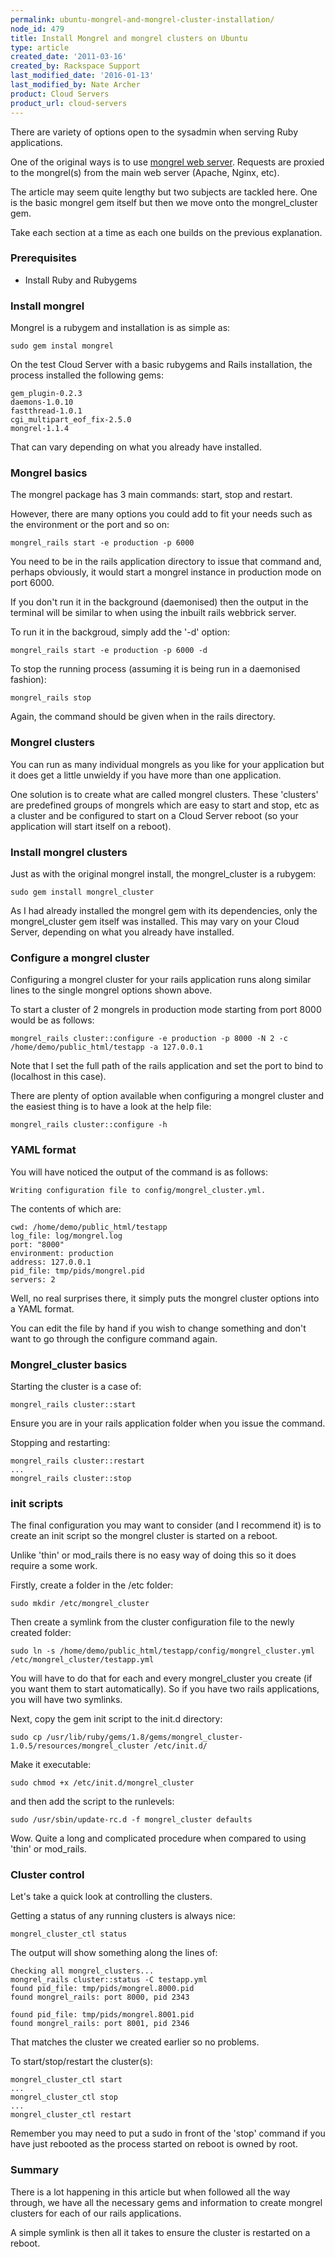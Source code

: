 ```yaml
---
permalink: ubuntu-mongrel-and-mongrel-cluster-installation/
node_id: 479
title: Install Mongrel and mongrel clusters on Ubuntu
type: article
created_date: '2011-03-16'
created_by: Rackspace Support
last_modified_date: '2016-01-13'
last_modified_by: Nate Archer
product: Cloud Servers
product_url: cloud-servers
---
```


There are variety of options open to the sysadmin when serving Ruby
applications.

One of the original ways is to use [mongrel web
server](http://mongrel.rubyforge.org/ "http://mongrel.rubyforge.org/").
Requests are proxied to the mongrel(s) from the main web server (Apache,
Nginx, etc).

The article may seem quite lengthy but two subjects are tackled here.
One is the basic mongrel gem itself but then we move onto the
mongrel\_cluster gem.

Take each section at a time as each one builds on the previous
explanation.

### Prerequisites

-   Install Ruby and Rubygems

### Install mongrel


Mongrel is a rubygem and installation is as simple as:

    sudo gem instal mongrel

On the test Cloud Server with a basic rubygems and Rails installation,
the process installed the following gems:

    gem_plugin-0.2.3
    daemons-1.0.10
    fastthread-1.0.1
    cgi_multipart_eof_fix-2.5.0
    mongrel-1.1.4

That can vary depending on what you already have installed.

### Mongrel basics

The mongrel package has 3 main commands: start, stop and restart.

However, there are many options you could add to fit your needs such as
the environment or the port and so on:

    mongrel_rails start -e production -p 6000

You need to be in the rails application directory to issue that command
and, perhaps obviously, it would start a mongrel instance in production
mode on port 6000.

If you don't run it in the background (daemonised) then the output in
the terminal will be similar to when using the inbuilt rails webbrick
server.

To run it in the backgroud, simply add the '-d' option:

    mongrel_rails start -e production -p 6000 -d

To stop the running process (assuming it is being run in a daemonised
fashion):

    mongrel_rails stop

Again, the command should be given when in the rails directory.

### Mongrel clusters

You can run as many individual mongrels as you like for your application
but it does get a little unwieldy if you have more than one application.

One solution is to create what are called mongrel clusters. These
'clusters' are predefined groups of mongrels which are easy to start and
stop, etc as a cluster and be configured to start on a Cloud Server
reboot (so your application will start itself on a reboot).

### Install mongrel clusters

Just as with the original mongrel install, the mongrel\_cluster is a
rubygem:

    sudo gem install mongrel_cluster

As I had already installed the mongrel gem with its dependencies, only
the mongrel\_cluster gem itself was installed. This may vary on your
Cloud Server, depending on what you already have installed.

### Configure a mongrel cluster

Configuring a mongrel cluster for your rails application runs along
similar lines to the single mongrel options shown above.

To start a cluster of 2 mongrels in production mode starting from port
8000 would be as follows:

    mongrel_rails cluster::configure -e production -p 8000 -N 2 -c /home/demo/public_html/testapp -a 127.0.0.1

Note that I set the full path of the rails application and set the port
to bind to (localhost in this case).

There are plenty of option available when configuring a mongrel cluster
and the easiest thing is to have a look at the help file:

    mongrel_rails cluster::configure -h


### YAML format

You will have noticed the output of the command is as follows:

    Writing configuration file to config/mongrel_cluster.yml.

The contents of which are:

    cwd: /home/demo/public_html/testapp
    log_file: log/mongrel.log
    port: "8000"
    environment: production
    address: 127.0.0.1
    pid_file: tmp/pids/mongrel.pid
    servers: 2

Well, no real surprises there, it simply puts the mongrel cluster
options into a YAML format.

You can edit the file by hand if you wish to change something and don't
want to go through the configure command again.

### Mongrel\_cluster basics

Starting the cluster is a case of:

    mongrel_rails cluster::start

Ensure you are in your rails application folder when you issue the
command.

Stopping and restarting:

    mongrel_rails cluster::restart
    ...
    mongrel_rails cluster::stop

### init scripts

The final configuration you may want to consider (and I recommend it) is
to create an init script so the mongrel cluster is started on a reboot.

Unlike 'thin' or mod\_rails there is no easy way of doing this so it
does require a some work.

Firstly, create a folder in the /etc folder:

    sudo mkdir /etc/mongrel_cluster

Then create a symlink from the cluster configuration file to the newly
created folder:

    sudo ln -s /home/demo/public_html/testapp/config/mongrel_cluster.yml /etc/mongrel_cluster/testapp.yml

You will have to do that for each and every mongrel\_cluster you create
(if you want them to start automatically). So if you have two rails
applications, you will have two symlinks.

Next, copy the gem init script to the init.d directory:

    sudo cp /usr/lib/ruby/gems/1.8/gems/mongrel_cluster-1.0.5/resources/mongrel_cluster /etc/init.d/

Make it executable:

    sudo chmod +x /etc/init.d/mongrel_cluster

and then add the script to the runlevels:

    sudo /usr/sbin/update-rc.d -f mongrel_cluster defaults

Wow. Quite a long and complicated procedure when compared to using
'thin' or mod\_rails.

### Cluster control

Let's take a quick look at controlling the clusters.

Getting a status of any running clusters is always nice:

    mongrel_cluster_ctl status

The output will show something along the lines of:

    Checking all mongrel_clusters...
    mongrel_rails cluster::status -C testapp.yml
    found pid_file: tmp/pids/mongrel.8000.pid
    found mongrel_rails: port 8000, pid 2343

    found pid_file: tmp/pids/mongrel.8001.pid
    found mongrel_rails: port 8001, pid 2346

That matches the cluster we created earlier so no problems.

To start/stop/restart the cluster(s):

    mongrel_cluster_ctl start
    ...
    mongrel_cluster_ctl stop
    ...
    mongrel_cluster_ctl restart

Remember you may need to put a sudo in front of the 'stop' command if
you have just rebooted as the process started on reboot is owned by
root.

### Summary 

There is a lot happening in this article but when followed all the way
through, we have all the necessary gems and information to create
mongrel clusters for each of our rails applications.

A simple symlink is then all it takes to ensure the cluster is restarted
on a reboot.
